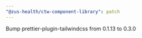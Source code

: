 ```yaml
---
"@zus-health/ctw-component-library": patch
---
```


Bump prettier-plugin-tailwindcss from 0.1.13 to 0.3.0
